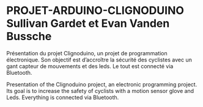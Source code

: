 # PROJET-ARDUINO-CLIGNODUINO Sullivan Gardet et Evan Vanden Bussche
Présentation du projet Clignoduino, un projet de programmation électronique. Son objectif est d’accroître la sécurité des cyclistes avec un gant capteur de mouvements et des leds. Le tout est connecté via Bluetooth.

Presentation of the Clignoduino project, an electronic programming project. Its goal is to increase the safety of cyclists with a motion sensor glove and Leds. Everything is connected via Bluetooth.
